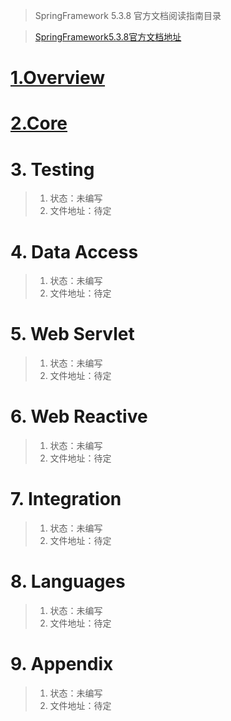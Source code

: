 > SpringFramework 5.3.8 官方文档阅读指南目录

> [SpringFramework5.3.8官方文档地址](https://docs.spring.io/spring-framework/docs/5.3.8/reference/html/index.html)

# [1.Overview](overview.md)

# [2.Core](core.md)

# 3. Testing

> 1. 状态：未编写
> 2. 文件地址：待定

# 4. Data Access

> 1. 状态：未编写
> 2. 文件地址：待定

# 5. Web Servlet

> 1. 状态：未编写
> 2. 文件地址：待定

# 6. Web Reactive

> 1. 状态：未编写
> 2. 文件地址：待定

# 7. Integration

> 1. 状态：未编写
> 2. 文件地址：待定

# 8. Languages

> 1. 状态：未编写
> 2. 文件地址：待定

# 9. Appendix

> 1. 状态：未编写
> 2. 文件地址：待定
